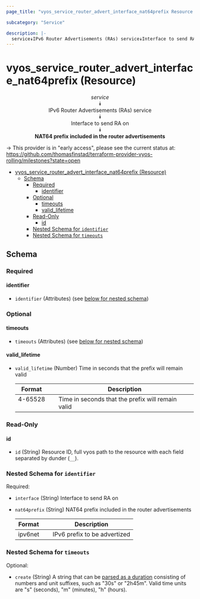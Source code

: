 ```yaml
---
page_title: "vyos_service_router_advert_interface_nat64prefix Resource - vyos"

subcategory: "Service"

description: |-
  service⯯IPv6 Router Advertisements (RAs) service⯯Interface to send RA on⯯NAT64 prefix included in the router advertisements
---
```


# vyos_service_router_advert_interface_nat64prefix (Resource)
<center>

*service*  
⯯  
IPv6 Router Advertisements (RAs) service  
⯯  
Interface to send RA on  
⯯  
**NAT64 prefix included in the router advertisements**


</center>

-> This provider is in "early access", please see the current status at: https://github.com/thomasfinstad/terraform-provider-vyos-rolling/milestones?state=open

<!--TOC-->

- [vyos_service_router_advert_interface_nat64prefix (Resource)](#vyos_service_router_advert_interface_nat64prefix-resource)
  - [Schema](#schema)
    - [Required](#required)
      - [identifier](#identifier)
    - [Optional](#optional)
      - [timeouts](#timeouts)
      - [valid_lifetime](#valid_lifetime)
    - [Read-Only](#read-only)
      - [id](#id)
    - [Nested Schema for `identifier`](#nested-schema-for-identifier)
    - [Nested Schema for `timeouts`](#nested-schema-for-timeouts)

<!--TOC-->

<!-- schema generated by tfplugindocs -->
## Schema

### Required

#### identifier
- `identifier` (Attributes) (see [below for nested schema](#nestedatt--identifier))

### Optional

#### timeouts
- `timeouts` (Attributes) (see [below for nested schema](#nestedatt--timeouts))
#### valid_lifetime
- `valid_lifetime` (Number) Time in seconds that the prefix will remain valid

    |  Format   &emsp;|  Description                                        |
    |-----------|-----------------------------------------------------|
    |  4-65528  &emsp;|  Time in seconds that the prefix will remain valid  |

### Read-Only

#### id
- `id` (String) Resource ID, full vyos path to the resource with each field separated by dunder (`__`).

<a id="nestedatt--identifier"></a>
### Nested Schema for `identifier`

Required:

- `interface` (String) Interface to send RA on
- `nat64prefix` (String) NAT64 prefix included in the router advertisements

    |  Format   &emsp;|  Description                   |
    |-----------|--------------------------------|
    |  ipv6net  &emsp;|  IPv6 prefix to be advertized  |


<a id="nestedatt--timeouts"></a>
### Nested Schema for `timeouts`

Optional:

- `create` (String) A string that can be [parsed as a duration](https://pkg.go.dev/time#ParseDuration) consisting of numbers and unit suffixes, such as &#34;30s&#34; or &#34;2h45m&#34;. Valid time units are &#34;s&#34; (seconds), &#34;m&#34; (minutes), &#34;h&#34; (hours).
